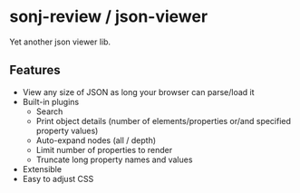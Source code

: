 # sonj-review / json-viewer
Yet another json viewer lib. 

## Features

* View any size of JSON as long your browser can parse/load it
* Built-in plugins
  * Search
  * Print object details (number of elements/properties or/and specified property values)
  * Auto-expand nodes (all / depth)
  * Limit number of properties to render
  * Truncate long property names and values
* Extensible
* Easy to adjust CSS



